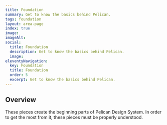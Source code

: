 ```yaml
---
title: Foundation
summary: Get to know the basics behind Pelican.
tags: foundation
layout: area-page
index: true
image: 
imageAlt: 
social:
  title: Foundation
  description: Get to know the basics behind Pelican.
  image:
eleventyNavigation:
  key: Foundation
  title: Foundation
  order: 5
  excerpt: Get to know the basics behind Pelican.
---
```


## Overview

These pieces create the beginning parts of Pelican Design System. In order to get the most from it, these pieces must be properly understood.
